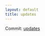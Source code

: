 ```yaml
---
layout: default
title: updates
---
```


Commit: [updates](https://github.com/DanGahanCGI/DanGahanCGI.github.io/commit/cb10889b800c4c30ea03ca7dca8af4c5b0b42dac)

